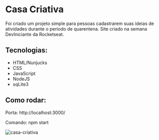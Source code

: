 <h1>Casa Criativa</h1>
<p>Foi criado um projeto simple para pessoas cadastrarem suas ideias de atividades durante o periodo de quarentena. Site criado na semana DevIniciante da Rocketseat.</p>
<h2>Tecnologias:</h2>
 <ul>
    <li>HTML/Nunjucks</li>
    <li>CSS</li>
    <li>JavaScript</li>
    <li>NodeJS</li>
    <li>sqLite3</li>
 </ul>
<h2>Como rodar:</h2>
<p>Porta: http://localhost:3000/</p>
<p>Comando: npm start</p>

![casa-criativa](https://user-images.githubusercontent.com/61431715/96936453-77112c80-149c-11eb-8678-43f530e8f1cd.png)
